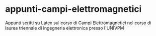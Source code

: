 # appunti-campi-elettromagnetici
Appunti scritti su Latex sul corso di Campi Elettromagnetici nel corso di laurea triennale di ingegneria elettronica presso l'UNIVPM
